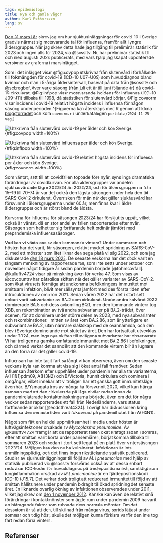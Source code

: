 ```yaml
---
tags: epidemiologi
title: Nya och gamla vågor
author: Karl Pettersson
lang: sv
---
```


[Den 31 mars i år](2024-03-31-post.html) skrev jag om hur
sjukhusinläggningar för covid-19 i Sverige gradvis närmat sig
motsvarande tal för influensa, framför allt i yngre åldersgrupper.
När jag skrev detta hade jag tillgång till preliminär statistik
för 2023 och ingen alls för 2024, via @sossltv. Nu har preliminär
statistik till och med augusti 2024 publicerats, med vars hjälp
jag skapat uppdaterade versioner av graferna i marsinlägget.

Som i det inlägget visar @fig:covpop utskrivna från slutenvård i
förhållande till folkmängden för covid-19 (ICD-10 U07–U09) som
huvuddiagnos bland kvinnor och män i 5-åriga åldersintervall, baserat
på data från @sossltv och @scbregbef, över varje säsong (från juli ett
år till juni följande år) då covid-19 cirkulerat. @Fig:inflpop visar
motsvarande incidens för influensa (ICD-10 J09–J11) tillbaka till
1998, då statistiken för slutenvård börjar. @Fig:covnorm visar
incidens i covid-19 relativt högsta incidens i influensa för någon
säsong under perioden.^[Figurerna kan återskaps med R genom att klona
[bloggförrådet](https://github.com/klpn/static-dust.git) och köra
`covnorm.r` i underkatalogen `postdata/2024-11-25-vag`.]

![Utskrivna från slutenvård covid-19 per ålder och kön Sverige.](../../images/covpop_2019-2023.svg){#fig:covpop width=100%}

![Utskrivna från slutenvård influensa per ålder och kön Sverige.](../../images/inflpop_1998-2023.svg){#fig:inflpop width=100%}

![Utskrivna från slutenvård covid-19 relativt högsta incidens för influensa per ålder och kön Sverige.](../../images/covnorm_2019-2023.svg){#fig:covnorm width=100%}

Som väntat, sett till att covidfallen toppade före nyår, syns inga
dramatiska förändringar av covidkurvan. För alla åldersgrupper var
andelen sjukhusvårdade lägre 2023/24 än 2022/23, och för åldersgrupperna
från 15–19 till 70–74 år var det också den lägsta säsongen under
hela den tid SARS-CoV-2 cirkulerat. Överrisken för män när det
gäller sjukhusvård har försvunnit i åldersgrupperna under 60 år,
men finns kvar i äldre åldersgrupper och är störst bland de äldsta.

Kurvorna för influensa för säsongen 2023/24 har förskjutits uppåt, vilket
också är väntat, då en stor andel av fallen rapporterades efter nyår.
Säsongen som helhet ter sig fortfarande helt ordinär jämfört med
prepandemiska influensasäsonger.

Vad kan vi vänta oss av den kommande vintern? Under sommaren och hösten
har det varit, för säsongen, relativt mycket spridning av SARS-CoV-2,
med ett mönster som litet liknar den sega platå vi såg 2022, och som
jag diskuterade [den 18 mars 2023](2023-03-18-platt.html). De senaste
veckorna har det dock varit en långsam minskning av rapporterade fall,
som inte setts under oktober och november något tidigare år sedan
pandemin började [@fohmcovfall]. @kulluftv4724 visar på minskning även
för vecka 47. Som visas av @covcountry har påtagliga skiften när det
gäller varianter av SARS-CoV-2, som ökat virusets förmåga att undkomma
befolkningens immunitet mot smittsam infektion, blivit mer sällsynta
jämfört med den första tiden efter introduktionen av omikron 2021.
Sedan våren 2022 har det i stort sett enbart varit subvarianter av
BA.2 som cirkulerat. Under andra halvåret 2022 dominerade BA.5 och
dess avkomling BQ.1, men den kommande vintern tog XBB, en
rekombination av två andra subvarianter på BA.2-trädet, över scenen,
för att dominera under större delen av 2023, med nya subvarianter och
rekombinationer. I mitten av året kom BA.2.86, som är ytterligare en
subvariant av BA.2, utan närmare släktskap med de ovannämnda, och den
blev i Sverige dominerande mot slutet av året. Den har fortsatt att
utvecklas under 2024, men inga nya skiften till avlägsna subvarianter
har observerats. Vi har troligen nu ganska omfattande immunitet mot
BA.2.86 i befolkningen, och därmed verkar det sannolikt att den kommande
vintern blir än lugnare än den förra när det gäller covid-19.

Influensan har inte tagit fart så långt vi kan observera, även om den
senaste veckans kyla kan komma att visa sig i ökat antal fall framöver.
Sedan influensan återkom efter uppehållet under pandemin har alla tre
varianterna, A(H1N1)pdm09, A(H3N2) och B/Victoria, hunnit cirkulera och
dominera i omgångar, vilket innebär att vi troligen har ett ganska gott
immunitetsläge även här. B/Yamagata tros av många ha försvunnit 2020,
vilket kan hänga samman med att den cirkulerade på låga nivåer redan innan
de pandemirelaterade kontaktminskningarna började, även om det för några
veckor sedan rapporterades ett fall från Nederländerna, vars status
fortfarande är oklar [@ecdcthreat4324]. I övrigt har diskussionen kring
influensa den senaste tiden varit fokuserad på pandemihotet från A(H5N1).

Något som fått en hel del uppmärksamhet i media under hösten är
luftvägsinfektioner orsakade av *Mycoplasma pneumoniae*. Av
@kulluftv4724 framgår att de rapporterat fallen ökat kraftigt sedan i
somras, efter att smittan varit borta under pandemiåren, börjat komma
tillbaka till sommaren 2023 och sedan i stort sett legat på en platå
över vintersäsongen 2023/24.  Möjligen kan den nu ha
kulminerat. Infektionen är inte anmälningspliktig, och det finns ingen
rikstäckande statistik publicerad. Studier av sjukhusinläggningar till
följd av *M.\ pneumoniae* med hjälp av statistik publicerad via
@sossltv försvåras också av att dessa enbart redovisar ICD-koder för
huvuddiagnos på tredjepositionsnivå, samtidigt som lunginflammation
orsakad av *M.\ pneumoniae* är en fjärdepositionskod i ICD-10
(J15.7). Det verkar dock troligt att reducerad immunitet till följd av
att smittan hållits nere under pandemin bidragit till ökad spridning
det senaste året. En liknande ovanlig ökning av infektionen
observerades under 2011, vilket jag skrev om [den 1 november
2012](https://diversepedanteri.blogspot.com/2012/11/en-ny-kandidat.html).
Kanske kan även de relativt små förändringar i kontaktmönster som ägde rum
under pandemin 2009 ha varit en bidragande faktor som rubbade dess
normala mönster. Om det dessutom är så att den, till skillnad från många
virus, sprids lättast under sommar och tidig höst, skulle det möjligen
kunna förklara varför den inte tog fart redan förra vintern.

## Referenser
